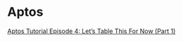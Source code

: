 # Aptos

[Aptos Tutorial Episode 4: Let’s Table This For Now (Part 1)](https://medium.com/code-community-command/aptos-tutorial-episode-4-lets-table-this-for-now-part-1-2e465707f83d)
